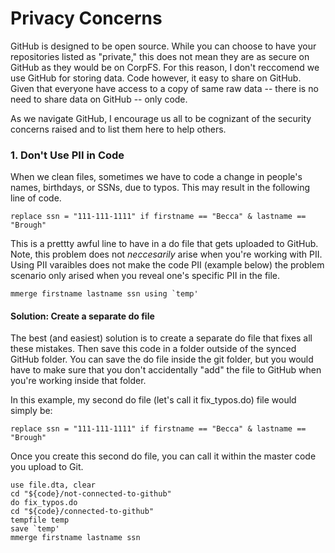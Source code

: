 # Privacy Concerns 
GitHub is designed to be open source. While you can choose to have your repositories listed as "private," this does not mean they are as secure on GitHub as they would be on CorpFS. For this reason, I don't reccomend we use GitHub for storing data. Code however, it easy to share on GitHub. Given that everyone have access to a copy of same raw data -- there is no need to share data on GitHub -- only code.

As we navigate GitHub, I encourage us all to be cognizant of the security concerns raised and to list them here to help others. 

### 1. Don't Use PII in Code 
When we clean files, sometimes we have to code a change in people's names, birthdays, or SSNs, due to typos. This may result in the following line of code.
```
replace ssn = "111-111-1111" if firstname == "Becca" & lastname == "Brough"
```

This is a prettty awful line to have in a do file that gets uploaded to GitHub. Note, this problem does not *neccesarily* arise when you're working with PII. Using PII varaibles does not make the code PII (example below) the problem scenario only arised when you reveal one's specific PII in the file. 

```
mmerge firstname lastname ssn using `temp'
```

#### Solution: Create a separate do file 
The best (and easiest) solution is to create a separate do file that fixes all these mistakes. Then save this code in a folder outside of the synced GitHub folder. You can save the do file inside the git folder, but you would have to make sure that you don't accidentally "add" the file to GitHub when you're working inside that folder. 

In this example, my second do file (let's call it fix_typos.do) file would simply be: 
```
replace ssn = "111-111-1111" if firstname == "Becca" & lastname == "Brough"
```
Once you create this second do file, you can call it within the master code you upload to Git. 
```
use file.dta, clear 
cd "${code}/not-connected-to-github"
do fix_typos.do
cd "${code}/connected-to-github"
tempfile temp
save `temp'
mmerge firstname lastname ssn 
```
